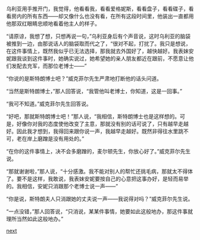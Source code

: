 
乌利亚用手推开门，我觉得，他看看我，看看爱格妮斯，看看盘子，看看碟子，看看房内的所有东西——却又像什么也没有看，在所有这段时间里，他装出一直都用他那双红眼睛忠顺地看着他主人的样子。

“请原谅，我想了想，只想再说一句，”乌利亚身后有个声音说，这时乌利亚的脑袋被推到一边，由那说话人的脑袋取而代之了，“很对不起，打扰了。我只是想说，在这件事情上，既然我似乎已无法选择，那我就去外国好了，越快越好。我表妹安妮跟我谈到这件事时，她确实说过，她希望她的亲人朋友都近在跟前，不愿意让他们发配去充军，而那位老博士——”

“你说的是斯特朗博士吧？”威克菲尔先生严肃地打断他的话头问道。

“当然是斯特朗博士，”那人回答说，“我管他叫老博士，你知道，这是一回事。”

“我可不知道。”威克菲尔先生回答说。

“好吧，那就斯特朗博士吧！”那人说，“我相信，斯特朗博士也是这样想的。可是，好像你对我的态度使他改变了主意，那就没有别的话可说了，只有越早走越好。因此我才想到，我得回来跟你说一声，我越早走越好。既然非得往水里跳不可，老在岸上磨蹭是没有用处的。”

“在你的这件事情上，决不会多磨蹭的，麦尔顿先生，你放心好了。”威克菲尔先生说。

“那就谢谢啦，”那人说，“十分感激。我不能对别人的帮忙还挑毛病，那就太不得体了。要不是这样，我敢说，我表妹安妮要按自己的心意把这事办好，是轻而易举的。我相信，安妮只消跟那个老博士说一声——”

“你是说，斯特朗夫人只消跟她的丈夫说一声——我说得对吗？”威克菲尔先生说。

“一点没错，”那人回答说，“只消说，某某件事情，她要如此这般地办，那这件事就理所当然如此这般地办。”

[next](page214.md)